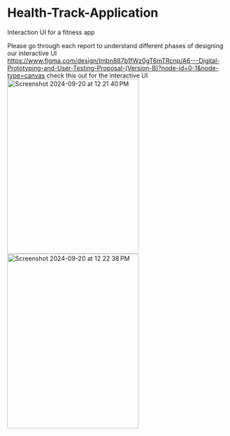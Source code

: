 # Health-Track-Application
Interaction UI for a fitness app

Please go through each report to understand different phases of designing our interactive UI
https://www.figma.com/design/Imbn887b1fWz0gT6mTRcnp/A6---Digital-Prototyping-and-User-Testing-Proposal-(Version-B)?node-id=0-1&node-type=canvas
check this out for the interactive UI
<img width="300" height="400" alt="Screenshot 2024-09-20 at 12 21 40 PM" src="https://github.com/user-attachments/assets/8376628a-f57c-4687-a849-30fe55842f99"><img width="300" height = "400" alt="Screenshot 2024-09-20 at 12 22 38 PM" src="https://github.com/user-attachments/assets/b5c6ed83-b2a5-4efa-a983-1b837b9918ad">


